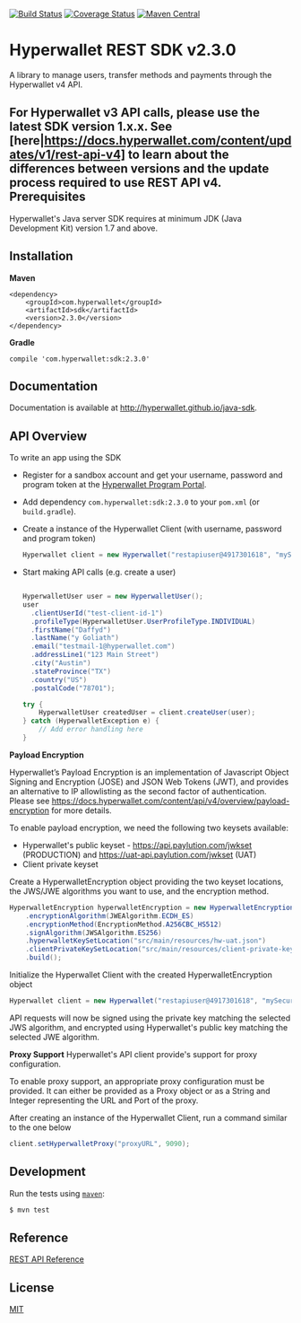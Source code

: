 [![Build Status](https://travis-ci.org/hyperwallet/java-sdk.png?branch=master)](https://travis-ci.org/hyperwallet/java-sdk)
[![Coverage Status](https://coveralls.io/repos/github/hyperwallet/java-sdk/badge.svg?branch=master)](https://coveralls.io/github/hyperwallet/java-sdk?branch=master)
[![Maven Central](https://img.shields.io/maven-central/v/com.hyperwallet/sdk.svg)]()

Hyperwallet REST SDK v2.3.0
===========================

A library to manage users, transfer methods and payments through the Hyperwallet v4 API.

For Hyperwallet v3 API calls, please use the latest SDK version 1.x.x. See [here|https://docs.hyperwallet.com/content/updates/v1/rest-api-v4] to learn 
about the differences between versions and the update process required to use REST API v4.
Prerequisites
------------

Hyperwallet's Java server SDK requires at minimum JDK (Java Development Kit) version 1.7 and above.

Installation
------------

**Maven**
```
<dependency>
    <groupId>com.hyperwallet</groupId>
    <artifactId>sdk</artifactId>
    <version>2.3.0</version>
</dependency>
```

**Gradle**
```
compile 'com.hyperwallet:sdk:2.3.0'
```

Documentation
-------------

Documentation is available at http://hyperwallet.github.io/java-sdk.


API Overview
------------

To write an app using the SDK

* Register for a sandbox account and get your username, password and program token at the [Hyperwallet Program Portal](https://portal.hyperwallet.com).

* Add dependency `com.hyperwallet:sdk:2.3.0` to your `pom.xml` (or `build.gradle`).


* Create a instance of the Hyperwallet Client (with username, password and program token)
  ```java
  Hyperwallet client = new Hyperwallet("restapiuser@4917301618", "mySecurePassword!", "prg-645fc30d-83ed-476c-a412-32c82738a20e");
  ```
* Start making API calls (e.g. create a user)
  ```java

  HyperwalletUser user = new HyperwalletUser();
  user
    .clientUserId("test-client-id-1")
    .profileType(HyperwalletUser.UserProfileType.INDIVIDUAL)
    .firstName("Daffyd")
    .lastName("y Goliath")
    .email("testmail-1@hyperwallet.com")
    .addressLine1("123 Main Street")
    .city("Austin")
    .stateProvince("TX")
    .country("US")
    .postalCode("78701");

  try {
      HyperwalletUser createdUser = client.createUser(user);
  } catch (HyperwalletException e) {
      // Add error handling here
  }
  ```
  
**Payload Encryption**

Hyperwallet’s Payload Encryption is an implementation of Javascript Object Signing and Encryption (JOSE) and JSON Web Tokens (JWT), and provides an alternative to IP allowlisting as the second factor of authentication. Please see https://docs.hyperwallet.com/content/api/v4/overview/payload-encryption for more details.

To enable payload encryption, we need the following two keysets available:
* Hyperwallet's public keyset - https://api.paylution.com/jwkset (PRODUCTION) and https://uat-api.paylution.com/jwkset (UAT)
* Client private keyset

Create a HyperwalletEncryption object providing the two keyset locations, the JWS/JWE algorithms you want to use, and the encryption method.
  ```java
  HyperwalletEncryption hyperwalletEncryption = new HyperwalletEncryptionBuilder()
      .encryptionAlgorithm(JWEAlgorithm.ECDH_ES)
      .encryptionMethod(EncryptionMethod.A256CBC_HS512)
      .signAlgorithm(JWSAlgorithm.ES256)
      .hyperwalletKeySetLocation("src/main/resources/hw-uat.json")
      .clientPrivateKeySetLocation("src/main/resources/client-private-keyset.json")
      .build();
  ```
Initialize the Hyperwallet Client with the created HyperwalletEncryption object
  ```java
  Hyperwallet client = new Hyperwallet("restapiuser@4917301618", "mySecurePassword!", "prg-645fc30d-83ed-476c-a412-32c82738a20e", hyperwalletEncryption);  
  ```
API requests will now be signed using the private key matching the selected JWS algorithm, and encrypted using Hyperwallet's public key matching the selected JWE algorithm.


**Proxy Support**
Hyperwallet's API client provide's support for proxy configuration.

To enable proxy support, an appropriate proxy configuration must be provided. It can either be provided as a Proxy object or as a String and Integer representing the URL and Port of the proxy.

After creating an instance of the Hyperwallet Client, run a command similar to the one below
  ```java
  client.setHyperwalletProxy("proxyURL", 9090);
  ```

Development
-----------

Run the tests using [`maven`](https://maven.apache.org/):

```bash
$ mvn test
```


Reference
---------

[REST API Reference](https://sandbox.hyperwallet.com/developer-portal/#/docs)


License
-------

[MIT](https://raw.githubusercontent.com/hyperwallet/java-sdk/master/LICENSE)
